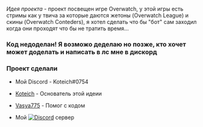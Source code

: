 *Идея проекта* - проект посвещен игре Overwatch, у этой игры есть стримы как у твича за которые даются жетоны (Overwatch League) и скины (Overwatch Conteders), я хотел сделать что бы "бот" сам заходил когда они проходят что бы не тратить время...


### Код недоделан! Я возможо деделаю но позже, кто хочет может доделать и написать в лс мне в дискорд
### Проект сделали


* Мой Discord - Koteich#0754

* [Koteich](https://github.com/Koteich-dev) - Основатель этой идеии

* [Vasya775](https://github.com/Vasya775) - Помог с кодом

* Мой [![Discord](https://discordapp.com/api/guilds/787320846405599273/widget.png)](https://discord.gg/skWQrNgXtS) сервер
